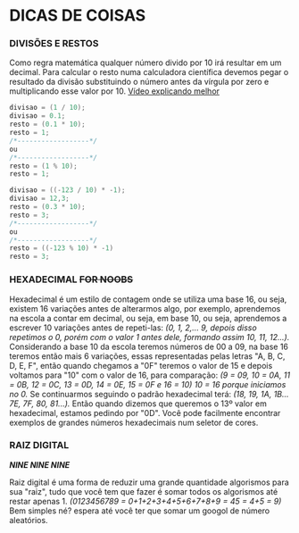 # DICAS DE COISAS

### DIVISÕES E RESTOS

Como regra matemática qualquer número divido por 10 irá resultar em um decimal. Para calcular o resto numa calculadora científica devemos pegar o resultado da divisão substituindo o número antes da vírgula por zero e multiplicando esse valor por 10.
[Vídeo explicando melhor](https://www.youtube.com/watch?v=oG5yMRBVysc)

```c
divisao = (1 / 10);
divisao = 0.1;
resto = (0.1 * 10);
resto = 1;
/*------------------*/
ou
/*------------------*/
resto = (1 % 10);
resto = 1;
```

```c
divisao = ((-123 / 10) * -1);
divisao = 12,3;
resto = (0.3 * 10);
resto = 3;
/*------------------*/
ou
/*------------------*/
resto = ((-123 % 10) * -1)
resto = 3;
```

### HEXADECIMAL ~~FOR NOOBS~~

Hexadecimal é um estilo de contagem onde se utiliza uma base 16, ou seja, existem 16 variações antes de alterarmos algo, por exemplo, aprendemos na escola a contar em decimal, ou seja, em base 10, ou seja, aprendemos a escrever 10 variações antes de repeti-las: 
_(0, 1, 2,... 9, depois disso repetimos o 0, porém com o valor 1 antes dele, formando assim 10, 11, 12...)._
Considerando a base 10 da escola teremos números de 00 a 09, na base 16 teremos então mais 6 variações, essas representadas pelas letras "A, B, C, D, E, F", então quando chegamos a "0F" teremos o valor de 15 e depois voltamos para "10" com o valor de 16, para comparação:
_(9 = 09, 10 = 0A, 11 = 0B, 12 = 0C, 13 = 0D, 14 = 0E, 15 = 0F e 16 = 10) 10 = 16 porque iniciamos no 0._
Se continuarmos seguindo o padrão hexadecimal terá:
_(18, 19, 1A, 1B… 7E, 7F, 80, 81...)._
Então quando dizemos que queremos o 13º valor em hexadecimal, estamos pedindo por "0D".
Você pode facilmente encontrar exemplos de grandes números hexadecimais num seletor de cores.

### RAIZ DIGITAL
**_NINE NINE NINE_**

Raiz digital é uma forma de reduzir uma grande quantidade algorismos para sua "raiz", tudo que você tem que fazer é somar todos os algorismos até restar apenas 1.
_(0123456789 = 0+1+2+3+4+5+6+7+8+9 = 45 = 4+5 = 9)_
Bem simples né? espera até você ter que somar um googol de número aleatórios.

